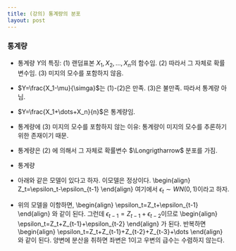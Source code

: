 ```yaml
---
title: (강의) 통계량의 분포
layout: post
---
```


### 통계량 
- 통계량 $Y$의 특징: (1) 랜덤표본 $X_1,X_2,\dots,X_n$의 함수임. (2) 따라서 그 자체로 확률변수임.  (3) 미지의 모수를 포함하지 않음. 
- $Y=\frac{X_1-\mu}{\simga}$는 (1)-(2)은 만족. (3)은 불만족. 따라서 통계량 아님. 
- $Y=\frac{X_1+\dots+X_n}{n}$은 통계량임. 
- 통계량에 (3) 미지의 모수를 포함하지 않는 이유: 통계량이 미지의 모수를 추론하기 위한 존재이기 때문. 
- 통계량은 (2) 에 의해서 그 자체로 확률변수 $\Longrigtharrow$ 분포를 가짐. 
- 통계량


- 아래와 같은 모델이 있다고 하자. 이모델은 정상이다. 
\begin{align}
Z_t=\epsilon_t-\epsilon_{t-1}
\end{align}
여기에서 $\epsilon_t \sim WN(0,1)$이라고 하자. 

- 위의 모델을 이항하면, 
\begin{align}
\epsilon_t=Z_t+\epsilon_{t-1}
\end{align}
와 같이 된다. 그런데 $\epsilon_{t-1}=Z_{t-1}+\epsilon_{t-2}$이므로 
\begin{align}
\epsilon_t=Z_t+Z_{t-1}+\epsilon_{t-2}
\end{align}
가 된다. 반복하면 
\begin{align}
\epsilon_t=Z_t+Z_{t-1}+Z_{t-2}+Z_{t-3}+\dots
\end{align}
와 같이 된다. 양변에 분산을 취하면 좌변은 1이고 우변의 급수는 수렴하지 않는다. 